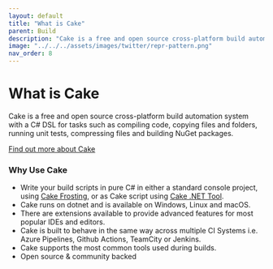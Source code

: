 ```yaml
---
layout: default
title: "What is Cake"
parent: Build
description: "Cake is a free and open source cross-platform build automation system with a C# DSL for tasks such as compiling code, copying files and folders, running unit tests, compressing files and building NuGet packages."
image: "../../../assets/images/twitter/repr-pattern.png"
nav_order: 8
---
```


# What is Cake

Cake is a free and open source cross-platform build automation system with a C# DSL for tasks such as compiling code, copying files and folders, running unit tests, compressing files and building NuGet packages.

[Find out more about Cake](https://cakebuild.net/ "Cake")

### Why Use Cake

* Write your build scripts in pure C# in either a standard console project, using [Cake Frosting](https://cakebuild.net/docs/running-builds/runners/cake-frosting), or as Cake script using [Cake .NET Tool](https://cakebuild.net/docs/running-builds/runners/dotnet-tool).
* Cake runs on dotnet and is available on Windows, Linux and macOS. 
* There are extensions available to provide advanced features for most popular IDEs and editors.
* Cake is built to behave in the same way across multiple CI Systems i.e. Azure Pipelines, Github Actions, TeamCity or Jenkins.
* Cake supports the most common tools used during builds.
* Open source & community backed